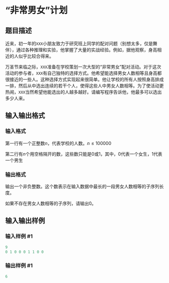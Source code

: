 # “非常男女”计划

## 题目描述

近来，初一年的`XXX`小朋友致力于研究班上同学的配对问题（别想太多，仅是舞伴），通过各种推理和实验，他掌握了大量的实战经验。例如，据他观察，身高相近的人似乎比较合得来。

万圣节来临之际，`XXX`准备在学校策划一次大型的“非常男女”配对活动。对于这次活动的参与者，`XXX`有自己独特的选择方式。他希望能选择男女人数相等且身高都很接近的一些人。这种选择方式实现起来很简单。他让学校的所有人按照身高排成一排，然后从中选出连续的若干个人，使得这些人中男女人数相等。为了使活动更热闹，`XXX`当然希望他能选出的人越多越好。请编写程序告诉他，他最多可以选出多少人来。

## 输入输出格式

### 输入格式

第一行有一个正整数$n$，代表学校的人数。$n \le 100000$

第二行有$n$个用空格隔开的数，这些数只能是$0$或$1$，其中，$0$代表一个女生，$1$代表一个男生

### 输出格式

输出一个非负整数。这个数表示在输入数据中最长的一段男女人数相等的子序列长度。

如果不存在男女人数相等的子序列，请输出$0$。

## 输入输出样例

### 输入样例 #1

```cpp
9
0 1 0 0 0 1 1 0 0

```
### 输出样例 #1

```cpp
6
```



